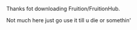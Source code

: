 Thanks fot downloading Fruition/FruitionHub.


Not much here just go use it till u die or somethin'
